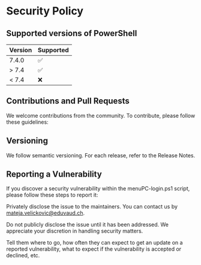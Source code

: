 # Security Policy

## Supported versions of PowerShell

| Version | Supported          |
| ------- | ------------------ |
| 7.4.0   | :white_check_mark: |
| > 7.4   | :white_check_mark: |
| < 7.4   | :x:                |

## Contributions and Pull Requests
We welcome contributions from the community. To contribute, please follow these guidelines:

## Versioning
We follow semantic versioning. For each release, refer to the Release Notes.

## Reporting a Vulnerability
If you discover a security vulnerability within the menuPC-login.ps1 script, please follow these steps to report it:

Privately disclose the issue to the maintainers. You can contact us by mateja.velickovic@eduvaud.ch.

Do not publicly disclose the issue until it has been addressed. We appreciate your discretion in handling security matters.

Tell them where to go, how often they can expect to get an update on a
reported vulnerability, what to expect if the vulnerability is accepted or
declined, etc.
